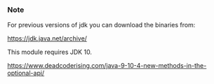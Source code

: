 ### Note

For previous versions of jdk you can download the binaries from:

https://jdk.java.net/archive/

This module requires JDK 10.



https://www.deadcoderising.com/java-9-10-4-new-methods-in-the-optional-api/